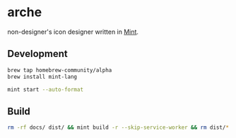 # arche

non-designer's icon designer written in [Mint](https://www.mint-lang.com/).

## Development

```bash
brew tap homebrew-community/alpha
brew install mint-lang
```

```bash
mint start --auto-format
```

## Build

```bash
rm -rf docs/ dist/ && mint build -r --skip-service-worker && rm dist/*.png && cp assets/icon.png dist/ && mv dist/ docs/
```
